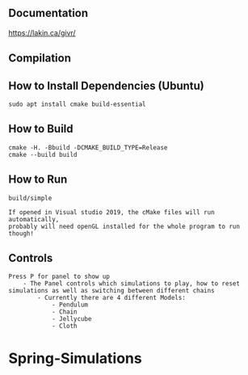 Documentation
-------------

https://lakin.ca/givr/

Compilation
-----------

## How to Install Dependencies (Ubuntu)

    sudo apt install cmake build-essential

## How to Build

    cmake -H. -Bbuild -DCMAKE_BUILD_TYPE=Release
    cmake --build build

## How to Run

    build/simple
    
    If opened in Visual studio 2019, the cMake files will run automatically,
    probably will need openGL installed for the whole program to run though!
    
## Controls

    Press P for panel to show up
        - The Panel controls which simulations to play, how to reset simulations as well as switching between different chains
            - Currently there are 4 different Models:
                - Pendulum
                - Chain
                - Jellycube
                - Cloth
                
# Spring-Simulations
